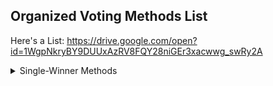 ## Organized Voting Methods List

Here's a List: https://drive.google.com/open?id=1WgpNkryBY9DUUxAzRV8FQY28niGEr3xacwwg_swRy2A


<details>
	<summary>Single-Winner Methods</summary>
	<ul>
		<details>
			<summary>Single Choice</summary>
				<ul>
					<details>
						<summary>First Past The Post</summary>
						<ul>
							<li>First Past The Post</li>
							<li>Improved First Past The Post</li>
						</ul>
					</details>
					<details>
						<summary>Rounds</summary>
							<ul>
								<li>Top-Two</li>
							</ul>
					</details>
				</ul>
		</details>
	</ul>
	</details>
